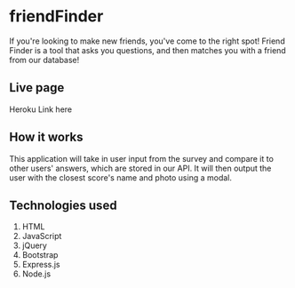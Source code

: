 # friendFinder
If you're looking to make new friends, you've come to the right spot! Friend Finder is a tool that asks you questions, and then matches you with a friend from our database!  

## Live page

Heroku Link here

## How it works
This application will take in user input from the survey and compare it to other users' answers, which are stored in our API. It will then output the user with the closest score's name and photo using a modal. 

## Technologies used
 1. HTML
 2. JavaScript
 3. jQuery
 4. Bootstrap
 5. Express.js
 6. Node.js
